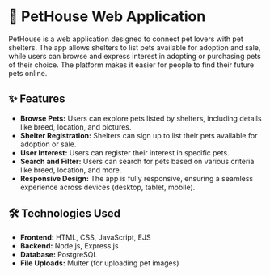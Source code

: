 # 🐾 PetHouse Web Application

PetHouse is a web application designed to connect pet lovers with pet shelters. The app allows shelters to list pets available for adoption and sale, while users can browse and express interest in adopting or purchasing pets of their choice. The platform makes it easier for people to find their future pets online.

## ✨ Features
* **Browse Pets:** Users can explore pets listed by shelters, including details like breed, location, and pictures.
* **Shelter Registration:** Shelters can sign up to list their pets available for adoption or sale.
* **User Interest:** Users can register their interest in specific pets.
* **Search and Filter:** Users can search for pets based on various criteria like breed, location, and more.
* **Responsive Design:** The app is fully responsive, ensuring a seamless experience across devices (desktop, tablet, mobile).

## 🛠️ Technologies Used
* **Frontend:** HTML, CSS, JavaScript, EJS
* **Backend:** Node.js, Express.js
* **Database:** PostgreSQL
* **File Uploads:** Multer (for uploading pet images)